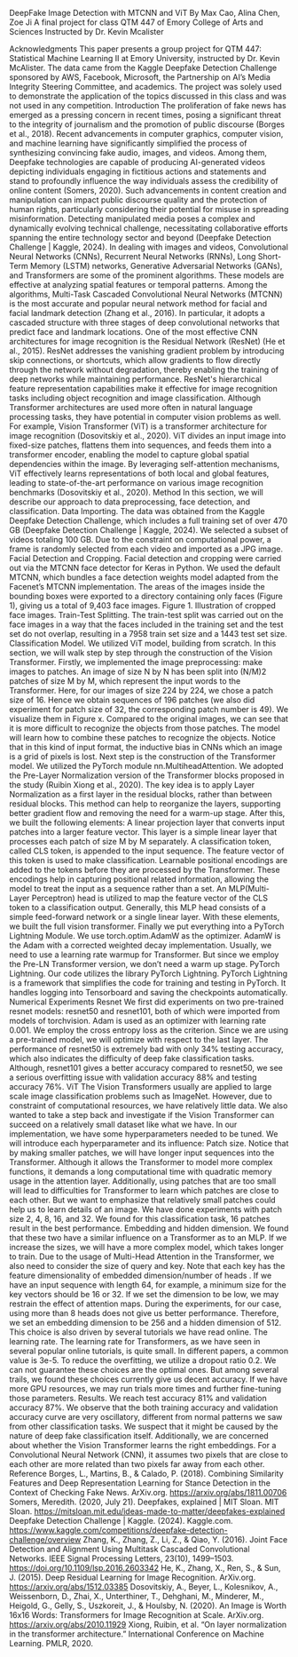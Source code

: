 





DeepFake Image Detection with MTCNN and ViT
By
Max Cao, Alina Chen, Zoe Ji
A final project for class QTM 447 of Emory College of Arts and Sciences
Instructed by Dr. Kevin Mcalister

Acknowledgments
This paper presents a group project for QTM 447: Statistical Machine Learning II at Emory University, instructed by Dr. Kevin McAlister. The data came from the Kaggle Deepfake Detection Challenge sponsored by AWS, Facebook, Microsoft, the Partnership on AI’s Media Integrity Steering Committee, and academics. The project was solely used to demonstrate the application of the topics discussed in this class and was not used in any competition.
Introduction
The proliferation of fake news has emerged as a pressing concern in recent times, posing a significant threat to the integrity of journalism and the promotion of public discourse (Borges et al., 2018). Recent advancements in computer graphics, computer vision, and machine learning have significantly simplified the process of synthesizing convincing fake audio, images, and videos. Among them, Deepfake technologies are capable of producing AI-generated videos depicting individuals engaging in fictitious actions and statements and stand to profoundly influence the way individuals assess the credibility of online content (Somers, 2020). Such advancements in content creation and manipulation can impact public discourse quality and the protection of human rights, particularly considering their potential for misuse in spreading misinformation. Detecting manipulated media poses a complex and dynamically evolving technical challenge, necessitating collaborative efforts spanning the entire technology sector and beyond (Deepfake Detection Challenge | Kaggle, 2024).
In dealing with images and videos, Convolutional Neural Networks (CNNs), Recurrent Neural Networks (RNNs), Long Short-Term Memory (LSTM) networks, Generative Adversarial Networks (GANs), and Transformers are some of the prominent algorithms. These models are effective at analyzing spatial features or temporal patterns. Among the algorithms, Multi-Task Cascaded Convolutional Neural Networks (MTCNN) is the most accurate and popular neural network method for facial and facial landmark detection (Zhang et al., 2016). In particular, it adopts a cascaded structure with three stages of deep convolutional networks that predict face and landmark locations. 
One of the most effective CNN architectures for image recognition is the Residual Network (ResNet) (He et al., 2015). ResNet addresses the vanishing gradient problem by introducing skip connections, or shortcuts, which allow gradients to flow directly through the network without degradation, thereby enabling the training of deep networks while maintaining performance. ResNet's hierarchical feature representation capabilities make it effective for image recognition tasks including object recognition and image classification. Although Transformer architectures are used more often in natural language processing tasks, they have potential in computer vision problems as well. For example, Vision Transformer (ViT) is a transformer architecture for image recognition (Dosovitskiy et al., 2020). ViT divides an input image into fixed-size patches, flattens them into sequences, and feeds them into a transformer encoder, enabling the model to capture global spatial dependencies within the image. By leveraging self-attention mechanisms, ViT effectively learns representations of both local and global features, leading to state-of-the-art performance on various image recognition benchmarks (Dosovitskiy et al., 2020).
Method
In this section, we will describe our approach to data preprocessing, face detection, and classification.
Data Importing. The data was obtained from the Kaggle Deepfake Detection Challenge, which includes a full training set of over 470 GB (Deepfake Detection Challenge | Kaggle, 2024). We selected a subset of videos totaling 100 GB. Due to the constraint on computational power, a frame is randomly selected from each video and imported as a JPG image.
Facial Detection and Cropping. Facial detection and cropping were carried out via the MTCNN face detector for Keras in Python. We used the default MTCNN, which bundles a face detection weights model adapted from the Facenet’s MTCNN implementation. The areas of the images inside the bounding boxes were exported to a directory containing only faces (Figure 1), giving us a total of 9,403 face images.
Figure 1. Illustration of cropped face images.
Train-Test Splitting. The train-test split was carried out on the face images in a way that the faces included in the training set and the test set do not overlap, resulting in a 7958 train set size and a 1443 test set size.
Classification Model. We utilized ViT model, building from scratch. In this section, we will walk step by step through the construction of the Vision Transformer. Firstly, we implemented the image preprocessing: make images to patches. An image of size N by N has been split into (N/M)2 patches of size M by M, which represent the input words to the Transformer.
Here, for our images of size 224 by 224, we chose a patch size of 16. Hence we obtain sequences of 196 patches (we also did experiment for patch size of 32, the corresponding patch number is 49). We visualize them in Figure x. Compared to the original images, we can see that it is more difficult to recognize the objects from those patches. The model will learn how to combine these patches to recognize the objects. Notice that in this kind of input format, the inductive bias in CNNs which an image is a grid of pixels is lost. 
Next step is the construction of the Transformer model. We utilized the PyTorch module nn.MultiheadAttention. We adopted the Pre-Layer Normalization version of the Transformer blocks proposed in the study (Ruibin Xiong et al., 2020). The key idea is to apply Layer Normalization as a first layer in the residual blocks, rather than between residual blocks. This method can help to reorganize the layers, supporting better gradient flow and removing the need for a warm-up stage. 
After this, we built the following elements:
A linear projection layer that converts input patches into a larger feature vector. This layer is a simple linear layer that processes each patch of size M by M separately.
A classification token, called CLS token, is appended to the input sequence. The feature vector of this token is used to make classification. 
Learnable positional encodings are added to the tokens before they are processed by the Transformer. These encodings help in capturing positional related information, allowing the model to treat the input as a sequence rather than a set. 
An MLP(Multi-Layer Perceptron) head is utilized to map the feature vector of the CLS token to a classification output. Generally, this MLP head consists of a simple feed-forward network or a single linear layer. 
With these elements, we built the full vision transformer. Finally we put everything into a PyTorch Lightning Module. We use torch.optim.AdamW as the optimizer. AdamW is the Adam with a corrected weighted decay implementation. Usually, we need to use a learning rate warmup for Transformer. But since we employ the Pre-LN Transformer version, we don’t need a warm up stage. 
PyTorch Lightning. Our code utilizes the library PyTorch Lightning. PyTorch Lightning is a framework that simplifies the code for training and testing in PyTorch. It handles logging into Tensorboard and saving the checkpoints automatically. 
Numerical Experiments
Resnet
We first did experiments on two pre-trained resnet models: resnet50 and resnet101, both of which were imported from models of torchvision. Adam is used as an optimizer with learning rate 0.001. We employ the cross entropy loss as the criterion. Since we are using a pre-trained model, we will optimize with respect to the last layer. The performance of resnet50 is extremely bad with only 34% testing accuracy, which also indicates the difficulty of deep fake classification tasks. Although, resnet101 gives a better accuracy compared to resnet50, we see a serious overfitting issue with validation accuracy 88% and testing accuracy 76%. 
ViT
The Vision Transformers usually are applied to large scale image classification problems such as ImageNet. However, due to constraint of computational resources, we have relatively little data. We also wanted to take a step back and investigate if the Vision Transformer can succeed on a relatively small dataset like what we have. 
In our implementation, we have some hyperparameters needed to be tuned. We will introduce each hyperparameter and its influence: 
Patch size. Notice that by making smaller patches, we will have longer input sequences into the Transformer. Although it allows the Transformer to model more complex functions, it demands a long computational time with quadratic memory usage in the attention layer. Additionally, using patches that are too small will lead to difficulties for Transformer to learn which patches are close to each other. But we want to emphasize that relatively small patches could help us to learn details of an image. We have done experiments with patch size 2, 4, 8, 16, and 32. We found for this classification task, 16 patches result in the best performance.
Embedding and hidden dimension. We found that these two have a similar influence on a Transformer as to an MLP. If we increase the sizes, we will have a more complex model, which takes longer to train. Due to the usage of Multi-Head Attention in the Transformer, we also need to consider the size of query and key. Note that each key has the feature dimensionality of embedded dimension/number of heads . If we have an input sequence with length 64, for example, a minimum size for the key vectors should be 16 or 32. If we set the dimension to be low, we may restrain the effect of attention maps. During the experiments, for our case, using more than 8 heads does not give us better performance. Therefore, we set an embedding dimension to be 256 and a hidden dimension of 512. This choice is also driven by several tutorials we have read online. 
The learning rate. The learning rate for Transformers, as we have seen in several popular online tutorials, is quite small. In different papers, a common value is 3e-5. To reduce the overfitting, we utilize a dropout ratio 0.2.
We can not guarantee these choices are the optimal ones. But among several trails, we found these choices currently give us decent accuracy. If we have more GPU resources, we may run trials more times and further fine-tuning those parameters. 
Results. We reach test accuracy 81% and validation accuracy 87%. We observe that the both training accuracy and validation accuracy curve are very oscillatory, different from normal patterns we saw from other classification tasks. We suspect that it might be caused by the nature of deep fake classification itself. Additionally, we are concerned about whether the Vision Transformer learns the right embeddings. For a Convolutional Neural Network (CNN), it assumes two pixels that are close to each other are more related than two pixels far away from each other. 
Reference
Borges, L., Martins, B., & Calado, P. (2018). Combining Similarity Features and Deep Representation Learning for Stance Detection in the Context of Checking Fake News. ArXiv.org. https://arxiv.org/abs/1811.00706
Somers, Meredith. (2020, July 21). Deepfakes, explained | MIT Sloan. MIT Sloan. https://mitsloan.mit.edu/ideas-made-to-matter/deepfakes-explained
Deepfake Detection Challenge | Kaggle. (2024). Kaggle.com. https://www.kaggle.com/competitions/deepfake-detection-challenge/overview
Zhang, K., Zhang, Z., Li, Z., & Qiao, Y. (2016). Joint Face Detection and Alignment Using Multitask Cascaded Convolutional Networks. IEEE Signal Processing Letters, 23(10), 1499–1503. https://doi.org/10.1109/lsp.2016.2603342
He, K., Zhang, X., Ren, S., & Sun, J. (2015). Deep Residual Learning for Image Recognition. ArXiv.org. https://arxiv.org/abs/1512.03385
Dosovitskiy, A., Beyer, L., Kolesnikov, A., Weissenborn, D., Zhai, X., Unterthiner, T., Dehghani, M., Minderer, M., Heigold, G., Gelly, S., Uszkoreit, J., & Houlsby, N. (2020). An Image is Worth 16x16 Words: Transformers for Image Recognition at Scale. ArXiv.org. https://arxiv.org/abs/2010.11929
Xiong, Ruibin, et al. “On layer normalization in the transformer architecture.” International Conference on Machine Learning. PMLR, 2020.


‌


‌



